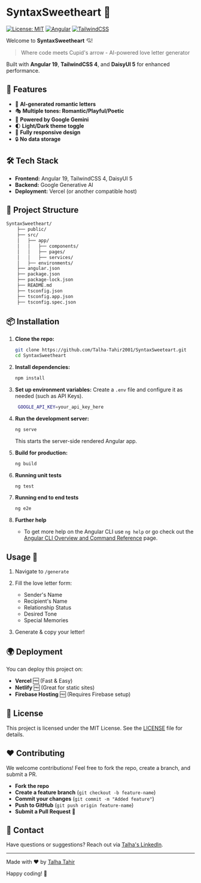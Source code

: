 # SyntaxSweetheart 💌
[![License: MIT](https://img.shields.io/badge/License-MIT-pink.svg)](https://opensource.org/licenses/MIT) 
[![Angular](https://img.shields.io/badge/Angular-v19-red.svg)](https://angular.io/) 
[![TailwindCSS](https://img.shields.io/badge/TailwindCSS-v4-blue.svg)](https://tailwindcss.com/)

Welcome to **SyntaxSweetheart** 💘!
> Where code meets Cupid's arrow - AI-powered love letter generator

Built with **Angular 19**, **TailwindCSS 4**, and **DaisyUI 5** for enhanced performance.

<!--
![App Screenshot](https://via.placeholder.com/1200x600.png/ff69b4/ffffff?text=SyntaxSweetheart+Demo)
--->

## 🚀 Features
- 💌 **AI-generated romantic letters**
- 🎭 **Multiple tones: Romantic/Playful/Poetic**
- 🤖 **Powered by Google Gemini**
- 🌓 **Light/Dark theme toggle**
- 📱 **Fully responsive design**
- 🔒 **No data storage**

## 🛠️ Tech Stack
- **Frontend:** Angular 19, TailwindCSS 4, DaisyUI 5
- **Backend:** Google Generative AI
- **Deployment:** Vercel (or another compatible host)

## 📂 Project Structure 
```bash
SyntaxSweetheart/
	├── public/
	├── src/
	│   ├── app/
	│   │   ├── components/
	│   │   ├── pages/
	│   │   ├── services/
	│   ├── environments/
	├── angular.json
	├── package.json
	├── package-lock.json
	├── README.md
	├── tsconfig.json
	├── tsconfig.app.json
	├── tsconfig.spec.json
```

## 📦 Installation

1. **Clone the repo:**
   ```sh
   git clone https://github.com/Talha-Tahir2001/SyntaxSweeteart.git
   cd SyntaxSweetheart
   ```

2. **Install dependencies:**
   ```sh
   npm install
   ```

3. **Set up environment variables:**
   Create a `.env` file and configure it as needed (such as API Keys).
   ```bash
	GOOGLE_API_KEY=your_api_key_here
	```

4. **Run the development server:**
   ```sh
   ng serve
   ```
   This starts the server-side rendered Angular app.

5. **Build for production:**
   ```sh
   ng build
   ```

6. **Running unit tests**
   ```sh
   ng test
   ```

7. **Running end to end tests**
   ```sh
   ng e2e
   ```

8. **Further help**
	-  To get more help on the Angular CLI use `ng help` or go check out the [Angular CLI Overview and Command Reference](https://angular.dev/tools/cli) page.

## Usage 💖

1.  Navigate to  `/generate`
    
2.  Fill the love letter form:
    -   Sender's Name
    -   Recipient's Name    
    -   Relationship Status
    -   Desired Tone
    -   Special Memories
        
3.  Generate & copy your letter!

## 🌍 Deployment
You can deploy this project on:
-   **Vercel** 🆓 (Fast & Easy)
-   **Netlify** 🆓 (Great for static sites)
-   **Firebase Hosting** 🆓 (Requires Firebase setup)

## 📄 License
This project is licensed under the MIT License. See the [LICENSE](https://github.com/Talha-Tahir2001/SyntaxSweetheart?tab=MIT-1-ov-file) file for details.

## ❤️ Contributing
We welcome contributions! Feel free to fork the repo, create a branch, and submit a PR.
-   **Fork the repo**
-   **Create a feature branch** (`git checkout -b feature-name`)
-   **Commit your changes** (`git commit -m "Added feature"`)
-   **Push to GitHub** (`git push origin feature-name`)
-   **Submit a Pull Request** 🚀

## 📧 Contact
Have questions or suggestions? Reach out via [Talha's LinkedIn](https://www.linkedin.com/in/talha-tahir1/).

---
Made with ❤️ by  [Talha Tahir](https://github.com/Talha-Tahir2001)

Happy coding! 🎉



